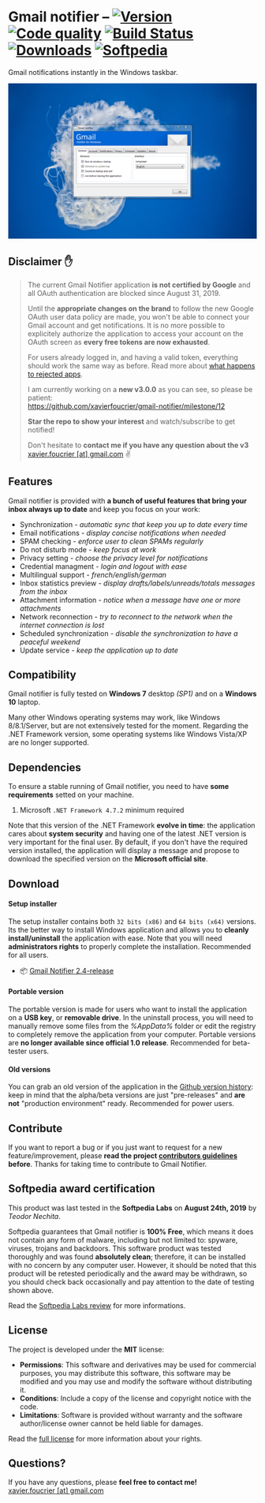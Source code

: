 # Gmail notifier – [![Version](https://img.shields.io/github/release/xavierfoucrier/gmail-notifier)](https://github.com/xavierfoucrier/gmail-notifier/releases/latest) [![Code quality](https://img.shields.io/codacy/grade/d7aa291a80e64385a1566810df971ad5)](https://app.codacy.com/project/xavier.foucrier/gmail-notifier/dashboard?bid=13272204) [![Build Status](https://img.shields.io/travis/xavierfoucrier/gmail-notifier/master "Travis CI - Builds")](https://travis-ci.org/xavierfoucrier/gmail-notifier) [![Downloads](https://img.shields.io/github/downloads/xavierfoucrier/gmail-notifier/total "Downloads - All releases")](https://github.com/xavierfoucrier/gmail-notifier/releases) [![Softpedia](https://img.shields.io/badge/softpedia-award-%230E7FC0 "Softpedia - Award")](http://www.softpedia.com/get/Internet/E-mail/Mail-Utilities/xavierfoucrier-Gmail-notifier.shtml#status)
Gmail notifications instantly in the Windows taskbar.

[![Gmail Notifier](logo.jpg "Gmail Notifier")](logo.jpg?raw=true)

## Disclaimer :hand:
> The current Gmail Notifier application **is not certified by Google** and all OAuth authentication are blocked since August 31, 2019.
>
> Until the **appropriate changes on the brand** to follow the new Google OAuth user data policy are made, you won't be able to connect your Gmail account and get notifications. It is no more possible to explicitely authorize the application to access your account on the OAuth screen as **every free tokens are now exhausted**.
>
> For users already logged in, and having a valid token, everything should work the same way as before. Read more about [what happens to rejected apps](https://support.google.com/cloud/answer/9110914#rejected).
>
> I am currently working on a **new v3.0.0** as you can see, so please be patient:  
> https://github.com/xavierfoucrier/gmail-notifier/milestone/12
>
> **Star the repo to show your interest** and watch/subscribe to get notified!
>
> Don't hesitate to **contact me if you have any question about the v3**  
> [xavier.foucrier [at] gmail.com](mailto:xavier.foucrier@gmail.com) :v:

## Features
Gmail notifier is provided with **a bunch of useful features that bring your inbox always up to date** and keep you focus on your work:

* Synchronization - *automatic sync that keep you up to date every time*
* Email notifications - *display concise notifications when needed*
* SPAM checking - *enforce user to clean SPAMs regularly*
* Do not disturb mode - *keep focus at work*
* Privacy setting - *choose the privacy level for notifications*
* Credential managment - *login and logout with ease*
* Multilingual support - *french/english/german*
* Inbox statistics preview - *display drafts/labels/unreads/totals messages from the inbox*
* Attachment information - *notice when a message have one or more attachments*
* Network reconnection - *try to reconnect to the network when the internet connection is lost*
* Scheduled synchronization - *disable the synchronization to have a peaceful weekend*
* Update service - *keep the application up to date*


## Compatibility
Gmail notifier is fully tested on **Windows 7** desktop *(SP1)* and on a **Windows 10** laptop.

Many other Windows operating systems may work, like Windows 8/8.1/Server, but are not extensively tested for the moment. Regarding the .NET Framework version, some operating systems like Windows Vista/XP are no longer supported.


## Dependencies
To ensure a stable running of Gmail notifier, you need to have **some requirements** setted on your machine.

1. Microsoft `.NET Framework 4.7.2` minimum required

Note that this version of the .NET Framework **evolve in time**: the application cares about **system security** and having one of the latest .NET version is very important for the final user. By default, if you don't have the required version installed, the application will display a message and propose to download the specified version on the **Microsoft official site**.


## Download
#### Setup installer
The setup installer contains both `32 bits (x86)` and `64 bits (x64)` versions. Its the better way to install Windows application and allows you to **cleanly install/uninstall** the application with ease. Note that you will need **administrators rights** to properly complete the installation. Recommended for all users.

* :package: [Gmail Notifier 2.4-release](https://github.com/xavierfoucrier/gmail-notifier/releases/download/v2.4-release/Gmail.Notifier.2.4.exe)

#### Portable version
The portable version is made for users who want to install the application on a **USB key**, or **removable drive**. In the uninstall process, you will need to manually remove some files from the *%AppData%* folder or edit the registry to completely remove the application from your computer. Portable versions are **no longer available since official 1.0 release**. Recommended for beta-tester users.

#### Old versions

You can grab an old version of the application in the [Github version history](https://github.com/xavierfoucrier/gmail-notifier/tags): keep in mind that the alpha/beta versions are just "pre-releases" and **are not** "production environment" ready. Recommended for power users.


## Contribute
If you want to report a bug or if you just want to request for a new feature/improvement, please **read the project [contributors guidelines](CONTRIBUTING.md) before**. Thanks for taking time to contribute to Gmail Notifier.


## Softpedia award certification
This product was last tested in the **Softpedia Labs** on **August 24th, 2019** by *Teodor Nechita*.

Softpedia guarantees that Gmail notifier is **100% Free**, which means it does not contain any form of malware, including but not limited to: spyware, viruses, trojans and backdoors. This software product was tested thoroughly and was found **absolutely clean**; therefore, it can be installed with no concern by any computer user. However, it should be noted that this product will be retested periodically and the award may be withdrawn, so you should check back occasionally and pay attention to the date of testing shown above.

Read the [Softpedia Labs review](http://www.softpedia.com/get/Internet/E-mail/Mail-Utilities/xavierfoucrier-Gmail-notifier.shtml) for more informations.


## License
The project is developed under the **MIT** license:

- **Permissions**: This software and derivatives may be used for commercial purposes, you may distribute this software, this software may be modified and you may use and modify the software without distributing it.
- **Conditions**: Include a copy of the license and copyright notice with the code.
- **Limitations**: Software is provided without warranty and the software author/license owner cannot be held liable for damages.

Read the [full license](LICENSE.md) for more information about your rights.


## Questions?
If you have any questions, please **feel free to contact me!**  
[xavier.foucrier [at] gmail.com](mailto:xavier.foucrier@gmail.com)
